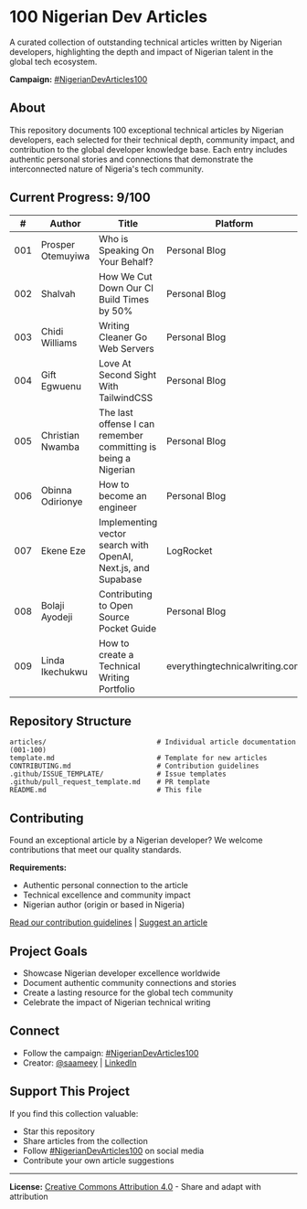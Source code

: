 # 100 Nigerian Dev Articles

A curated collection of outstanding technical articles written by Nigerian developers, highlighting the depth and impact of Nigerian talent in the global tech ecosystem.

**Campaign:** [#NigerianDevArticles100](https://twitter.com/search?q=%23NigerianDevArticles100)

## About

This repository documents 100 exceptional technical articles by Nigerian developers, each selected for their technical depth, community impact, and contribution to the global developer knowledge base. Each entry includes authentic personal stories and connections that demonstrate the interconnected nature of Nigeria's tech community.

## Current Progress: 9/100

| # | Author | Title | Platform |
|---|--------|--------|----------|
| 001 | Prosper Otemuyiwa | Who is Speaking On Your Behalf? | Personal Blog |
| 002 | Shalvah | How We Cut Down Our CI Build Times by 50% | Personal Blog |
| 003 | Chidi Williams | Writing Cleaner Go Web Servers | Personal Blog |
| 004 | Gift Egwuenu | Love At Second Sight With TailwindCSS | Personal Blog |
| 005 | Christian Nwamba | The last offense I can remember committing is being a Nigerian | Personal Blog |
| 006 | Obinna Odirionye | How to become an engineer | Personal Blog |
| 007 | Ekene Eze | Implementing vector search with OpenAI, Next.js, and Supabase | LogRocket |
| 008 | Bolaji Ayodeji | Contributing to Open Source Pocket Guide | Personal Blog |
| 009 | Linda Ikechukwu | How to create a Technical Writing Portfolio | everythingtechnicalwriting.com |

## Repository Structure

```
articles/                           # Individual article documentation (001-100)
template.md                         # Template for new articles
CONTRIBUTING.md                     # Contribution guidelines
.github/ISSUE_TEMPLATE/             # Issue templates
.github/pull_request_template.md    # PR template
README.md                           # This file
```

## Contributing

Found an exceptional article by a Nigerian developer? We welcome contributions that meet our quality standards.

**Requirements:**
- Authentic personal connection to the article
- Technical excellence and community impact
- Nigerian author (origin or based in Nigeria)

[Read our contribution guidelines](CONTRIBUTING.md) | [Suggest an article](../../issues/new?template=article-suggestion.md)

## Project Goals

- Showcase Nigerian developer excellence worldwide
- Document authentic community connections and stories
- Create a lasting resource for the global tech community
- Celebrate the impact of Nigerian technical writing

## Connect

- Follow the campaign: [#NigerianDevArticles100](https://x.com/search?q=%23NigerianDevArticles100)
- Creator: [@saameey](https://x.com/saameeey) | [LinkedIn](https://linkedin.com/in/umoren)

## Support This Project

If you find this collection valuable:
- Star this repository
- Share articles from the collection
- Follow [#NigerianDevArticles100](https://twitter.com/search?q=%23NigerianDevArticles100) on social media
- Contribute your own article suggestions

---

**License:** [Creative Commons Attribution 4.0](LICENSE) - Share and adapt with attribution